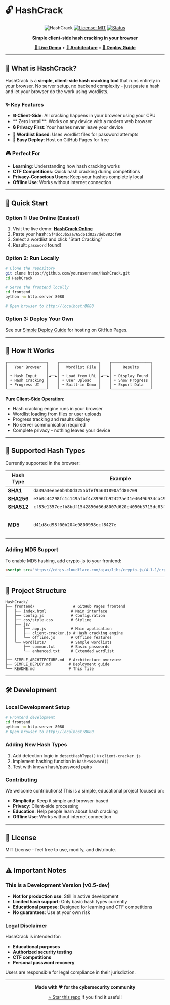 # 🔓 HashCrack

<div align="center">

![HashCrack](https://img.shields.io/badge/HashCrack-v0.5--dev-orange?style=for-the-badge&logo=security)
[![License: MIT](https://img.shields.io/badge/License-MIT-yellow.svg)](https://opensource.org/licenses/MIT)
[![Status](https://img.shields.io/badge/Status-Development-yellow?style=for-the-badge)](README.md)

**Simple client-side hash cracking in your browser**

[🚀 **Live Demo**](https://yourusername.github.io/HashCrack/) • [📖 **Architecture**](SIMPLE_ARCHITECTURE.md) • [🚀 **Deploy Guide**](SIMPLE_DEPLOY.md)

</div>

---

## 🎯 What is HashCrack?

HashCrack is a **simple, client-side hash cracking tool** that runs entirely in your browser. No server setup, no backend complexity - just paste a hash and let your browser do the work using wordlists.

### ✨ Key Features

- **🌐 Client-Side**: All cracking happens in your browser using your CPU
- ** Zero Install**: Works on any device with a modern web browser
- **🔒 Privacy First**: Your hashes never leave your device
- **📝 Wordlist Based**: Uses wordlist files for password attempts
- **🚀 Easy Deploy**: Host on GitHub Pages for free

### 🎮 Perfect For

- **Learning**: Understanding how hash cracking works
- **CTF Competitions**: Quick hash cracking during competitions
- **Privacy-Conscious Users**: Keep your hashes completely local
- **Offline Use**: Works without internet connection

---

## 🚀 Quick Start

### Option 1: Use Online (Easiest)

1. Visit the live demo: **[HashCrack Online](https://yourusername.github.io/HashCrack/)**
2. Paste your hash: `5f4dcc3b5aa765d61d8327deb882cf99`
3. Select a wordlist and click "Start Cracking"
4. Result: `password` found!

### Option 2: Run Locally

```bash
# Clone the repository
git clone https://github.com/yourusername/HashCrack.git
cd HashCrack

# Serve the frontend locally
cd frontend
python -m http.server 8080

# Open browser to http://localhost:8080
```

### Option 3: Deploy Your Own

See our [Simple Deploy Guide](SIMPLE_DEPLOY.md) for hosting on GitHub Pages.

---

## 🔧 How It Works

```
┌─────────────────┐    ┌─────────────────┐    ┌─────────────────┐
│   Your Browser  │    │   Wordlist File │    │     Results     │
│                 │    │                 │    │                 │
│ • Hash Input    │◄──►│ • Load from URL │◄──►│ • Display Found │
│ • Hash Cracking │    │ • User Upload   │    │ • Show Progress │
│ • Progress UI   │    │ • Built-in Demo │    │ • Export Data   │
└─────────────────┘    └─────────────────┘    └─────────────────┘
```

**Pure Client-Side Operation:**
- Hash cracking engine runs in your browser
- Wordlist loading from files or user uploads
- Progress tracking and results display
- No server communication required
- Complete privacy - nothing leaves your device

---

## 📝 Supported Hash Types

Currently supported in the browser:

| Hash Type | Example | Status |
|-----------|---------|--------|
| **SHA1** | `da39a3ee5e6b4b0d3255bfef95601890afd80709` | ✅ Native |
| **SHA256** | `e3b0c44298fc1c149afbf4c8996fb92427ae41e4649b934ca495991b7852b855` | ✅ Native |
| **SHA512** | `cf83e1357eefb8bdf1542850d66d8007d620e4050b5715dc83f4a921d36ce9ce...` | ✅ Native |
| **MD5** | `d41d8cd98f00b204e9800998ecf8427e` | ⚠️ Requires crypto-js |

### Adding MD5 Support

To enable MD5 hashing, add crypto-js to your frontend:

```html
<script src="https://cdnjs.cloudflare.com/ajax/libs/crypto-js/4.1.1/crypto-js.min.js"></script>
```

---

## 📁 Project Structure

```
HashCrack/
├── frontend/                 # GitHub Pages frontend
│   ├── index.html           # Main interface
│   ├── config.js            # Configuration
│   ├── css/style.css        # Styling
│   ├── js/
│   │   ├── app.js           # Main application
│   │   ├── client-cracker.js # Hash cracking engine
│   │   └── offline.js       # Offline features
│   └── wordlists/           # Sample wordlists
│       ├── common.txt       # Basic passwords
│       └── enhanced.txt     # Extended wordlist
│
├── SIMPLE_ARCHITECTURE.md  # Architecture overview
├── SIMPLE_DEPLOY.md        # Deployment guide
└── README.md               # This file
```

---

## 🛠️ Development

### Local Development Setup

```bash
# Frontend development
cd frontend
python -m http.server 8080
# Open browser to http://localhost:8080
```

### Adding New Hash Types

1. Add detection logic in `detectHashType()` in `client-cracker.js`
2. Implement hashing function in `hashPassword()`
3. Test with known hash/password pairs

### Contributing

We welcome contributions! This is a simple, educational project focused on:

- **Simplicity**: Keep it simple and browser-based
- **Privacy**: Client-side processing
- **Education**: Help people learn about hash cracking
- **Offline Use**: Works without internet connection

---

## 📄 License

MIT License - feel free to use, modify, and distribute.

---

## ⚠️ Important Notes

### This is a Development Version (v0.5-dev)

- **Not for production use**: Still in active development
- **Limited hash support**: Only basic hash types currently
- **Educational purpose**: Designed for learning and CTF competitions
- **No guarantees**: Use at your own risk

### Legal Disclaimer

HashCrack is intended for:
- **Educational purposes**
- **Authorized security testing**
- **CTF competitions**
- **Personal password recovery**

Users are responsible for legal compliance in their jurisdiction.

---

<div align="center">

**Made with ❤️ for the cybersecurity community**

[⭐ Star this repo](https://github.com/yourusername/HashCrack) if you find it useful!

</div>